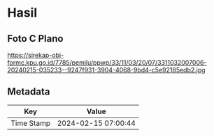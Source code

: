 # Hasil

## Foto C Plano

https://sirekap-obj-formc.kpu.go.id/7785/pemilu/ppwp/33/11/03/20/07/3311032007006-20240215-035233--9247f931-3904-4068-9bd4-c5e92185edb2.jpg


## Metadata

| Key        | Value               |
| ---------- | ------------------- |
| Time Stamp | 2024-02-15 07:00:44 |



